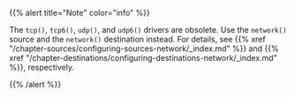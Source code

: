 ---
---
<!-- DISCLAIMER: This file is based on the syslog-ng Open Source Edition documentation https://github.com/balabit/syslog-ng-ose-guides/commit/2f4a52ee61d1ea9ad27cb4f3168b95408fddfdf2 and is used under the terms of The syslog-ng Open Source Edition Documentation License. The file has been modified by Axoflow. -->
{{% alert title="Note" color="info" %}}

The `tcp()`, `tcp6()`, `udp()`, and `udp6()` drivers are obsolete. Use the `network()` source and the `network()` destination instead. For details, see {{% xref "/chapter-sources/configuring-sources-network/_index.md" %}} and {{% xref "/chapter-destinations/configuring-destinations-network/_index.md" %}}, respectively.

{{% /alert %}}
